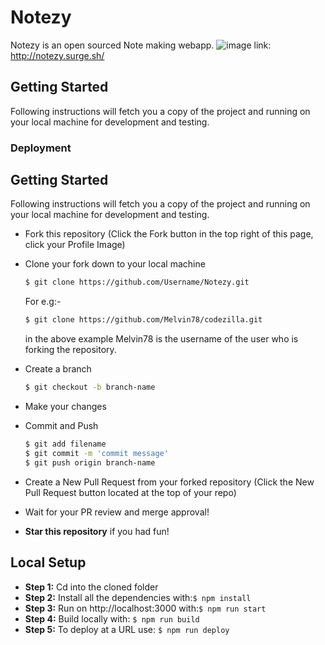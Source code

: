 # Notezy
Notezy is an open sourced Note making webapp.
![image](https://user-images.githubusercontent.com/11137394/46553809-1dad2380-c8fc-11e8-9fc9-f8548a26ed07.png)
link: http://notezy.surge.sh/
## Getting Started
Following instructions will fetch you a copy of the project and running on your local machine for development and testing.
### Deployment




## Getting Started

Following instructions will fetch you a copy of the project and running on your local machine for development and testing.
* Fork this repository (Click the Fork button in the top right of this page, click your Profile Image)
* Clone your fork down to your local machine

  ```sh
  $ git clone https://github.com/Username/Notezy.git
  ```
  For e.g:-
  ```sh
  $ git clone https://github.com/Melvin78/codezilla.git
  ```
  in the above example Melvin78 is the username of the user who is forking the repository.
  
* Create a branch

  ```sh
  $ git checkout -b branch-name
  ```

* Make your changes

* Commit and Push

  ```sh
  $ git add filename 
  $ git commit -m 'commit message'
  $ git push origin branch-name
  ```

* Create a New Pull Request from your forked repository (Click the New Pull Request button located at the top of your repo)
* Wait for your PR review and merge approval!
* __Star this repository__ if you had fun!

## Local Setup 

* **Step 1:** Cd into the cloned folder
* **Step 2:** Install all the dependencies with:```$ npm install```
* **Step 3:** Run on http://localhost:3000 with:```$ npm run start```
* **Step 4:** Build locally with: ```$ npm run build ```
* **Step 5:** To deploy at a URL use: ```$ npm run deploy ```

